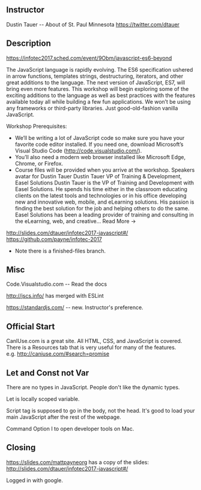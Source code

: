 ## Instructor

Dustin Tauer -- About of St. Paul Minnesota
https://twitter.com/dtauer

## Description
https://infotec2017.sched.com/event/9Obm/javascript-es6-beyond

The JavaScript language is rapidly evolving. The ES6 specification ushered in arrow functions, templates strings, destructuring, iterators, and other great additions to the language. The next version of JavaScript, ES7, will bring even more features. This workshop will begin exploring some of the exciting additions to the language as well as best practices with the features available today all while building a few fun applications. We won’t be using any frameworks or third-party libraries. Just good-old-fashion vanilla JavaScript.

Workshop Prerequisites:
- We’ll be writing a lot of JavaScript code so make sure you have your favorite code editor installed. If you need one, download Microsoft’s Visual Studio Code (http://code.visualstudio.com/).
- You’ll also need a modern web browser installed like Microsoft Edge, Chrome, or Firefox.
- Course files will be provided when you arrive at the workshop.
Speakers
avatar for Dustin Tauer
Dustin Tauer
VP of Training & Development, Easel Solutions
Dustin Tauer is the VP of Training and Development with Easel Solutions. He spends his time either in the classroom educating clients on the latest tools and technologies or in his office developing new and innovative web, mobile, and eLearning solutions. His passion is finding the best solution for the job and helping others to do the same. Easel Solutions has been a leading provider of training and consulting in the eLearning, web, and creative... Read More →

http://slides.com/dtauer/infotec2017-javascript#/
https://github.com/payne/infotec-2017
  * Note there is a finished-files branch.

## Misc

Code.Visualstudio.com -- Read the docs

http://jscs.info/ has merged with ESLint

https://standardjs.com/ -- new.  Instructor's preference.  

## Official Start

CanIUse.com is a great site.   All HTML, CSS, and JavaScript is covered.
There is a Resources tab that is very useful for many of the features.  
e.g. http://caniuse.com/#search=promise

## Let and Const not Var

There are no types in JavaScript.  People don't like the dynamic types.

Let is locally scoped variable.  

Script tag is supposed to go in the body, not the head.   It's good to load your main JavaScript after the rest of the webpage.

Command Option I to open developer tools on Mac.

## Closing

https://slides.com/mattpayneorg has a copy of the slides:
http://slides.com/dtauer/infotec2017-javascript#/

Logged in with google.  
